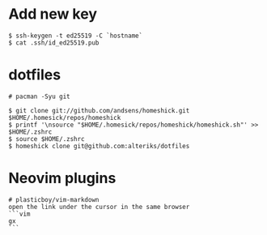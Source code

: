 # Add new key
    $ ssh-keygen -t ed25519 -C `hostname`
    $ cat .ssh/id_ed25519.pub
# dotfiles
    # pacman -Syu git
    
    $ git clone git://github.com/andsens/homeshick.git $HOME/.homesick/repos/homeshick
    $ printf '\nsource "$HOME/.homesick/repos/homeshick/homeshick.sh"' >> $HOME/.zshrc
    $ source $HOME/.zshrc
    $ homeshick clone git@github.com:alteriks/dotfiles

# Neovim plugins 
    # plasticboy/vim-markdown
    open the link under the cursor in the same browser 
    ```vim
    gx
    ```
